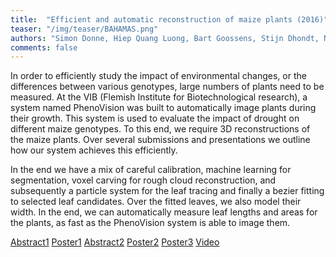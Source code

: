```yaml
---
title:  "Efficient and automatic reconstruction of maize plants (2016)"
teaser: "/img/teaser/BAHAMAS.png"
authors: "Simon Donne, Hiep Quang Luong, Bart Goossens, Stijn Dhondt, Nathalie Wuyts, Dirk Inze, Wilfried Philips"
comments: false
---
```


In order to efficiently study the impact of environmental changes, or the differences between various genotypes, large numbers of plants need to be measured. At the VIB (Flemish Institute for Biotechnological research), a system named PhenoVision was built to automatically image plants during their growth. This system is used to evaluate the impact of drought on different maize genotypes. To this end, we require 3D reconstructions of the maize plants. Over several submissions and presentations we outline how our system achieves this efficiently.

In the end we have a mix of careful calibration, machine learning for segmentation, voxel carving for rough cloud reconstruction, and subsequently a particle system for the leaf tracing and finally a bezier fitting to selected leaf candidates.
Over the fitted leaves, we also model their width.
In the end, we can automatically measure leaf lengths and areas for the plants, as fast as the PhenoVision system is able to image them.

[Abstract1](/papers/BAHAMAS_abstract_1.pdf)
[Poster1](/papers/BAHAMAS_poster_1.pdf)
[Abstract2](/papers/BAHAMAS_abstract_2.pdf)
[Poster2](/papers/BAHAMAS_poster_2.pdf)
[Poster3](/papers/BAHAMAS_poster_3.pdf)
[Video](/video/BAHAMAS.mp4)
